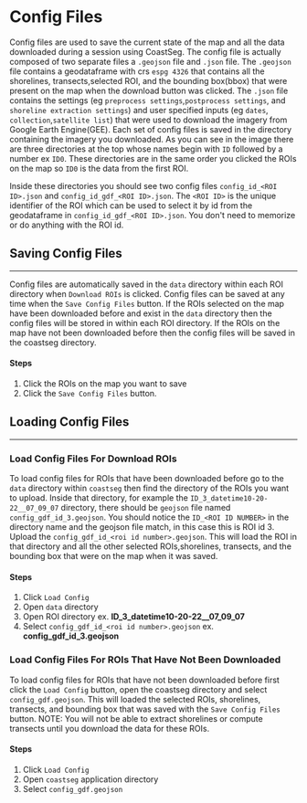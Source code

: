 # Config Files

Config files are used to save the current state of the map and all the data downloaded during a session using CoastSeg. The config file is actually composed of two separate files a `.geojson` file and `.json` file. The `.geojson` file contains a geodataframe with crs `espg 4326` that contains all the shorelines, transects,selected ROI, and the bounding box(bbox) that were present on the map when the download button was clicked. The `.json` file contains the settings (eg `preprocess settings`,`postprocess settings`, and `shoreline extraction settings`) and user specified inputs (eg `dates`, `collection`,`satellite list`) that were used to download the imagery from Google Earth Engine(GEE). Each set of config files is saved in the directory containing the imagery you downloaded. As you can see in the image there are three directories at the top whose names begin with `ID` followed by a number ex `ID0`. These directories are in the same order you clicked the ROIs on the map so `ID0` is the data from the first ROI.

Inside these directories you should see two config files `config_id_<ROI ID>.json` and `config_id_gdf_<ROI ID>.json`. The `<ROI ID>` is the unique identifier of the ROI which can be used to select it by id from the geodataframe in `config_id_gdf_<ROI ID>.json`. You don't need to memorize or do anything with the ROI id.

## Saving Config Files

---

Config files are automatically saved in the `data` directory within each ROI directory when `Download ROIs` is clicked.
Config files can be saved at any time when the `Save Config Files` button. If the ROIs selected on the map have been downloaded before and exist in the `data` directory then the config files will be stored in within each ROI directory. If the ROIs on the map have not been downloaded before then the config files will be saved in the coastseg directory.

#### Steps

1. Click the ROIs on the map you want to save
2. Click the `Save Config Files` button.

## Loading Config Files

---

### Load Config Files For Download ROIs

To load config files for ROIs that have been downloaded before go to the `data` directory within `coastseg` then find the directory of the ROIs you want to upload. Inside that directory, for example the
`ID_3_datetime10-20-22__07_09_07` directory, there should be `geojson` file named `config_gdf_id_3.geojson`. You should notice the `ID_<ROI ID NUMBER>` in the directory name and the geojson file match, in this case this is ROI id 3. Upload the `config_gdf_id_<roi id number>.geojson`.
This will load the ROI in that directory and all the other selected ROIs,shorelines, transects, and the bounding box that were on the map when it was saved.

#### Steps

1. Click `Load Config`
2. Open `data` directory
3. Open ROI directory ex. **ID_3_datetime10-20-22\_\_07_09_07**
4. Select `config_gdf_id_<roi id number>.geojson` ex. **config_gdf_id_3.geojson**

### Load Config Files For ROIs That Have Not Been Downloaded

To load config files for ROIs that have not been downloaded before first click the `Load Config` button, open the coastseg directory and select `config_gdf.geojson`. This will loaded the selected ROIs, shorelines, transects, and bounding box that was saved with the `Save Config Files` button.
NOTE: You will not be able to extract shorelines or compute transects until you download the data for these ROIs.

#### Steps

1. Click `Load Config`
2. Open `coastseg` application directory
3. Select `config_gdf.geojson`
